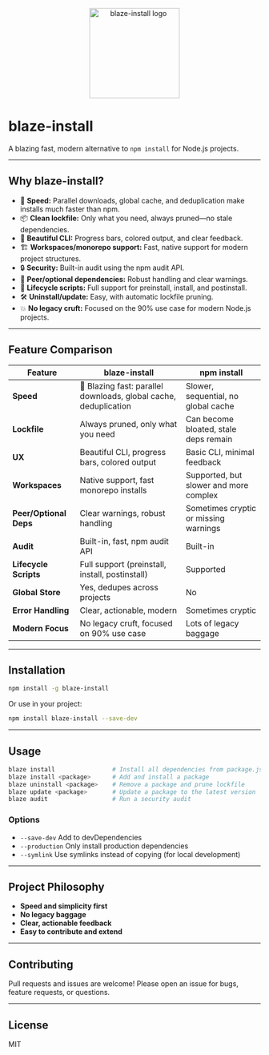 <p align="center">
  <img src="https://raw.githubusercontent.com/TrialLord/Blazed-install/main/logo.svg" alt="blaze-install logo" width="180"/>
</p>

# blaze-install

A blazing fast, modern alternative to `npm install` for Node.js projects.

---

## Why blaze-install?

- 🚀 **Speed:** Parallel downloads, global cache, and deduplication make installs much faster than npm.
- 📦 **Clean lockfile:** Only what you need, always pruned—no stale dependencies.
- 🎨 **Beautiful CLI:** Progress bars, colored output, and clear feedback.
- 🏗️ **Workspaces/monorepo support:** Fast, native support for modern project structures.
- 🔒 **Security:** Built-in audit using the npm audit API.
- 🧩 **Peer/optional dependencies:** Robust handling and clear warnings.
- 🔄 **Lifecycle scripts:** Full support for preinstall, install, and postinstall.
- 🛠️ **Uninstall/update:** Easy, with automatic lockfile pruning.
- 💥 **No legacy cruft:** Focused on the 90% use case for modern Node.js projects.

---

## Feature Comparison

| Feature                | blaze-install         | npm install         |
|------------------------|----------------------|---------------------|
| **Speed**              | 🚀 Blazing fast: parallel downloads, global cache, deduplication | Slower, sequential, no global cache |
| **Lockfile**           | Always pruned, only what you need | Can become bloated, stale deps remain |
| **UX**                 | Beautiful CLI, progress bars, colored output | Basic CLI, minimal feedback |
| **Workspaces**         | Native support, fast monorepo installs | Supported, but slower and more complex |
| **Peer/Optional Deps** | Clear warnings, robust handling | Sometimes cryptic or missing warnings |
| **Audit**              | Built-in, fast, npm audit API | Built-in |
| **Lifecycle Scripts**  | Full support (preinstall, install, postinstall) | Supported |
| **Global Store**       | Yes, dedupes across projects | No |
| **Error Handling**     | Clear, actionable, modern | Sometimes cryptic |
| **Modern Focus**       | No legacy cruft, focused on 90% use case | Lots of legacy baggage |

---

## Installation

```sh
npm install -g blaze-install
```

Or use in your project:

```sh
npm install blaze-install --save-dev
```

---

## Usage

```sh
blaze install                # Install all dependencies from package.json
blaze install <package>      # Add and install a package
blaze uninstall <package>    # Remove a package and prune lockfile
blaze update <package>       # Update a package to the latest version
blaze audit                  # Run a security audit
```

### Options
- `--save-dev` Add to devDependencies
- `--production` Only install production dependencies
- `--symlink` Use symlinks instead of copying (for local development)

---

## Project Philosophy

- **Speed and simplicity first**
- **No legacy baggage**
- **Clear, actionable feedback**
- **Easy to contribute and extend**

---

## Contributing

Pull requests and issues are welcome! Please open an issue for bugs, feature requests, or questions.

---

## License

MIT 